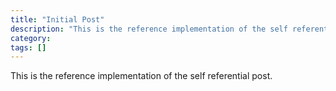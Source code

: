 ```yaml
---
title: "Initial Post"
description: "This is the reference implementation of the self referential joke"
category: 
tags: []
---
```


This is the reference implementation of the self referential post.